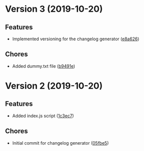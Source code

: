 # Version 3 (2019-10-20)

## Features
* Implemented versioning for the changelog generator ([e8a626](https://github.com/jackyef/changelog-generator/commit/e8a626fb857c35acd9f4f4e092b93e9951120ae8))

## Chores
* Added dummy.txt file ([b9491e](https://github.com/jackyef/changelog-generator/commit/b9491e3c9a22bddff528e48fd599b08c0eafcce1))

# Version 2 (2019-10-20)

## Features
* Added index.js script ([1c3ec7](https://github.com/jackyef/changelog-generator/commit/1c3ec7c03f2796790eaf7271ef47b2141b22cb63))

## Chores
* Initial commit for changelog generator ([05fbe5](https://github.com/jackyef/changelog-generator/commit/05fbe5c5eee29cc33065474800e5401370e7e929))
